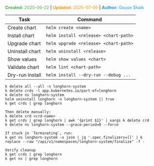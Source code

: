 <span style="color:#4caf50;"><b>Created:</b> 2025-06-22</span> | <span style="color:#ff9800;"><b>Updated:</b> 2025-07-06</span> | <span style="color:#2196f3;"><b>Author:</b> Gouse Shaik</span>

| Task            | Command                               |
| --------------- | ------------------------------------- |
| Create chart    | `helm create <name>`                  |
| Install chart   | `helm install <release> <chart-path>` |
| Upgrade chart   | `helm upgrade <release> <chart-path>` |
| Uninstall chart | `helm uninstall <release>`            |
| Show values     | `helm show values <chart>`            |
| Validate chart  | `helm lint <chart-path>`              |
| Dry-run install | `helm install --dry-run --debug ...`  |
```
k delete all --all -n longhorn-system
k delete crds -l app.kubernetes.io/part-of=longhorn
k delete ns longhorn-system
helm uninstall longhorn -n longhorn-system || true
k get crds | grep longhorn

Then delete manually:
k delete crd <crd-name>
k get crds | grep longhorn | awk '{print $1}' | xargs k delete crd
k delete ns longhorn-system --grace-period=0 --force

If stuck in `Terminating`, run:
k get ns longhorn-system -o json | jq '.spec.finalizers=[]' | k replace --raw "/api/v1/namespaces/longhorn-system/finalize" -f -

Verify cleanup
k get crds | grep longhorn
k get ns | grep longhorn
```